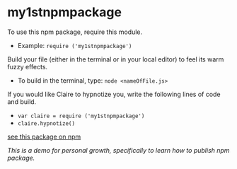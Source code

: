 # my1stnpmpackage

To use this npm package, require this module.
* Example:
`require ('my1stnpmpackage')`

Build your file (either in the terminal or in your local editor) to feel its warm fuzzy effects.
* To build in the terminal, type: `node <nameOfFile.js>`

If you would like Claire to hypnotize you, write the following lines of code and build.
* `var claire = require ('my1stnpmpackage')`
* `claire.hypnotize()`

[see this package on npm](https://www.npmjs.com/package/my1stnpmpackage)

_This is a demo for personal growth, specifically to learn how to publish npm package._
